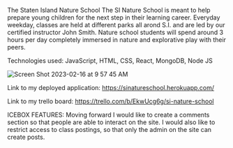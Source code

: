 The Staten Island Nature School
  The SI Nature School is meant to help prepare young children for the next step in their learning career. Everyday weekday, classes are held at different parks all arond S.I. and are led by our certified instructor John Smith. Nature school students will spend around 3 hours per day completely immersed in nature and explorative play with their peers.




Technologies used: JavaScript, HTML, CSS, React, MongoDB, Node JS


![Screen Shot 2023-02-16 at 9 57 45 AM](https://user-images.githubusercontent.com/118827974/219681603-2e61b391-a7c4-4afb-90a8-1b562e3cf408.png)




Link to my deployed application:
https://sinatureschool.herokuapp.com/


Link to my trello board:
https://trello.com/b/EkwUcg6g/si-nature-school


ICEBOX FEATURES:
Moving forward I would like to create a comments section so that people are able to interact on the site. I would also like to restrict access to class postings, so that only the admin on the site can create posts.
